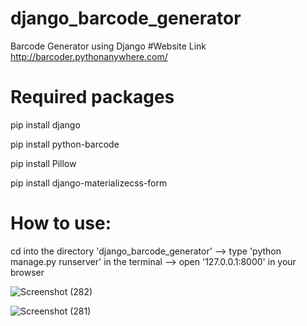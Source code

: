 # django_barcode_generator
Barcode Generator using Django
#Website Link
http://barcoder.pythonanywhere.com/
# Required packages 
pip install django

pip install python-barcode

pip install Pillow

pip install  django-materializecss-form

# How to use:
cd into the directory 'django_barcode_generator' --> type 'python manage.py runserver' in the terminal --> open '127.0.0.1:8000' in your browser

![Screenshot (282)](https://user-images.githubusercontent.com/31856332/119861144-b02ee500-bf34-11eb-9a2b-3055460ecc17.png)

![Screenshot (281)](https://user-images.githubusercontent.com/31856332/119861152-b2913f00-bf34-11eb-9709-dcf2a2659075.png)
